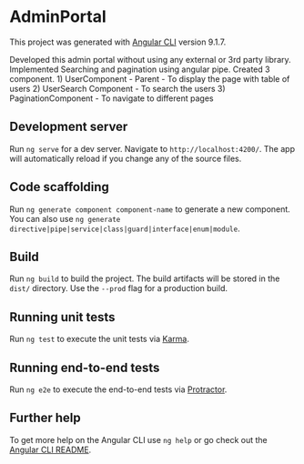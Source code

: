 # AdminPortal

This project was generated with [Angular CLI](https://github.com/angular/angular-cli) version 9.1.7.

Developed this admin portal without using any external or 3rd party library. 
Implemented Searching and pagination using angular pipe.
Created 3 component. 1) UserComponent - Parent - To display the page with table of users
2) UserSearch Component - To search the users
3) PaginationComponent - To navigate to different pages

## Development server

Run `ng serve` for a dev server. Navigate to `http://localhost:4200/`. The app will automatically reload if you change any of the source files.

## Code scaffolding

Run `ng generate component component-name` to generate a new component. You can also use `ng generate directive|pipe|service|class|guard|interface|enum|module`.

## Build

Run `ng build` to build the project. The build artifacts will be stored in the `dist/` directory. Use the `--prod` flag for a production build.

## Running unit tests

Run `ng test` to execute the unit tests via [Karma](https://karma-runner.github.io).

## Running end-to-end tests

Run `ng e2e` to execute the end-to-end tests via [Protractor](http://www.protractortest.org/).

## Further help

To get more help on the Angular CLI use `ng help` or go check out the [Angular CLI README](https://github.com/angular/angular-cli/blob/master/README.md).

